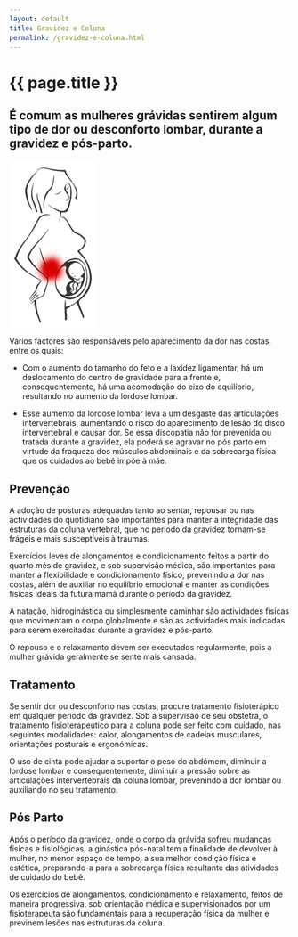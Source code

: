 ```yaml
---
layout: default
title: Gravidez e Coluna
permalink: /gravidez-e-coluna.html
---
```


# {{ page.title }}

## É comum as mulheres grávidas sentirem algum tipo de dor ou desconforto lombar, durante a gravidez e pós-parto.

![Gravidez e Coluna](assets/coluna-e-gravidez.gif)

Vários factores são responsáveis pelo aparecimento da dor nas costas, entre os quais:

- Com o aumento do tamanho do feto e a laxidez ligamentar, há um deslocamento do centro de gravidade para a frente e, consequentemente, há uma acomodação do eixo do equilíbrio, resultando no aumento da lordose lombar.

- Esse aumento da lordose lombar leva a um desgaste das articulações intervertebrais, aumentando o risco do aparecimento de lesão do disco intervertebral e causar dor. Se essa discopatia não for prevenida ou tratada durante a gravidez, ela poderá se agravar no pós parto em virtude da fraqueza dos músculos abdominais e da sobrecarga física que os cuidados ao bebê impõe à mãe.

## Prevenção

A adoção de posturas adequadas tanto ao sentar, repousar ou nas actividades do quotidiano são importantes para manter a integridade das estruturas da coluna vertebral, que no período da gravidez tornam-se frágeis e mais susceptíveis à traumas.

Exercícios leves de alongamentos e condicionamento feitos a partir do quarto mês de gravidez, e sob supervisão médica, são importantes para manter a flexibilidade e condicionamento físico, prevenindo a dor nas costas, além de auxiliar no equilíbrio emocional e manter as condições físicas ideais da futura mamã durante o período da gravidez.

A natação, hidroginástica ou simplesmente caminhar são actividades físicas que movimentam o corpo globalmente e são as actividades mais indicadas para serem exercitadas durante a gravidez e pós-parto.

O repouso e o relaxamento devem ser executados regularmente, pois a mulher grávida geralmente se sente mais cansada.

## Tratamento

Se sentir dor ou desconforto nas costas, procure tratamento fisioterápico em qualquer período da gravidez. Sob a supervisão de seu obstetra, o tratamento fisioterapeutico para a coluna pode ser feito com cuidado, nas seguintes modalidades: calor, alongamentos de cadeias musculares, orientações posturais e ergonómicas.

O uso de cinta pode ajudar a suportar o peso do abdómem, diminuir a lordose lombar e consequentemente, diminuir a pressão sobre as articulações intervertebrais da coluna lombar, prevenindo a dor lombar ou auxiliando no seu tratamento.

## Pós Parto

Após o período da gravidez, onde o corpo da grávida sofreu mudanças físicas e fisiológicas, a ginástica pós-natal tem a finalidade de devolver à mulher, no menor espaço de tempo, a sua melhor condição física e estética, preparando-a para a sobrecarga física resultante das atividades de cuidado do bebê.

Os exercícios de alongamentos, condicionamento e relaxamento, feitos de maneira progressiva, sob orientação médica e supervisionados por um fisioterapeuta são fundamentais para a recuperação física da mulher e previnem lesões nas estruturas da coluna.
